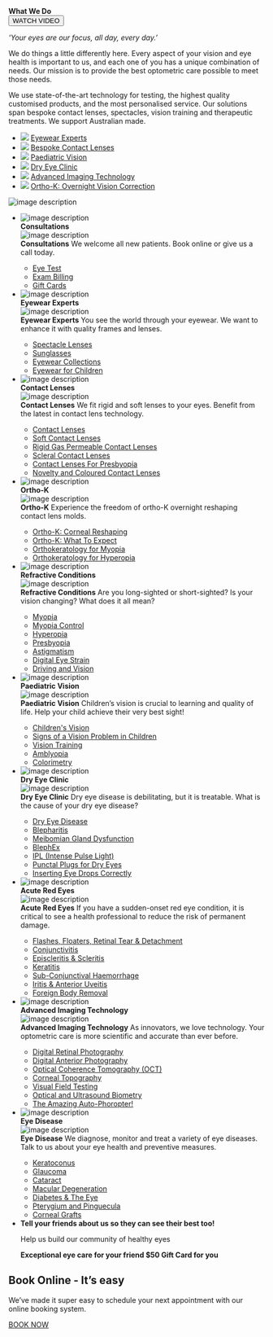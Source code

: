 <div class="who-we-are__header content-section simple-section content-section--white-color content-section--with-overlay white--overlay text-center" style="background-image: url(/assets/images/WHAT_WE-DO_HeaderImage.jpg);">
<div class="container">
<div class="content-section__haeding video-section__heading">
<strong class="haeding__top-text top-text--small">What We Do</strong>
</div>
<div class="main-video__container" hidden>
<video id="main-video" class="video-js vjs-default-skin vjs-big-play-centered" controls preload="auto" data-setup='{"fluid":true}'>
<source src="/assets/videos/what-we-do.mp4" type='video/mp4' />
</video>
</div>
<button id="play-video-button" onclick="playMainVideo();" class="btn btn--transparent">WATCH VIDEO</button>
</div>
</div>
<div class="intro-section" style="background-image: url(/assets/images/intro-bg.png);">
<div class="container">
<div class="intro-section__wrap">
<div class="intro-section__row">
<div class="intro-section__col intro-section__col_content">
<p><em>'Your eyes are our focus, all day, every day.’</em></p>
<p>We do things a little differently here. Every aspect of your vision and eye health is important to us, and each one of you has a unique combination of needs. Our mission is to provide the best optometric care possible to meet those needs. </p>
<p>We use state-of-the-art technology for testing, the highest quality customised products, and the most personalised service. Our solutions span bespoke contact lenses, spectacles, vision training and therapeutic treatments. We support Australian made.</p></div>
<div class="intro-section__col intro-section__col_sidebar">
<ul class="intro-section__list">
<li>
<span class="ico-holder">
<img src="/assets/images/icon01.png">
</span>
<a href="/what-we-do/eyewear-collections">
<span class="list-text">Eyewear Experts</span>
</a>
</li>
<li>
<span class="ico-holder">
<img src="/assets/images/icon02.png">
</span>
<a href="/what-we-do/contact-lenses">
<span class="list-text">Bespoke Contact Lenses</span>
</a>
</li>
<li>
<span class="ico-holder">
<img src="/assets/images/icon03.png">
</span>
<a href="/what-we-do/childrens-vision">
<span class="list-text">Paediatric Vision</span>
</a>
</li>
<li>
<span class="ico-holder">
<img src="/assets/images/icon04.png">
</span>
<a href="/what-we-do/dry-eye-disease">
<span class="list-text">Dry Eye Clinic</span>
</a>
</li>
<li>
<span class="ico-holder">
<img src="/assets/images/icon05.png">
</span>
<a href="/what-we-do/oct">
<span class="list-text">Advanced Imaging Technology</span>
</a>
</li>
<li>
<span class="ico-holder">
<img src="/assets/images/icon06.png">
</span>
<a href="/what-we-do/orthokeratology-corneal-reshaping">
<span class="list-text">Ortho-K: Overnight  Vision Correction</span>
</a>
</li>
</ul>
</div>
</div>
</div>
</div>
<span class="intro-section__rectangle">
<img src="/assets/images/rectangle-img.png" alt="image description">
</span>
</div>
<div class="what-we-do-section">
<ul class="what-we-do-list">
<li class="what-we-do-box">
<div class="what-we-do-inner hover-elem" style="background-image: url(/assets/images/1-Consultations.jpg);">
<div class="overlay"  >
<div class="services__icon">
<img src="/assets/images/icon01.png" alt="image description">
</div>
<strong class="services__title">Consultations </strong>
</div>
<div class="what-we-do-inner__rollover opener">
<div class="what-we-do-inner__rollover__box">
<div class="what-we-do-inner__icon">
<img src="/assets/images/icon01.png" alt="image description">
</div>
<strong class="name">Consultations</strong>
<span class="description">We welcome all new patients. Book online or give us a call today.</span>
<ul class="links">
<li><a href="/what-we-do/eye-exam"> Eye Test</a></li>
<li><a href="/what-we-do/exam-billing"> Exam Billing</a></li>
<li><a href="/what-we-do/gift-cards"> Gift Cards</a></li>
</ul>
</div>
</div>
</div>
</li>
<li class="what-we-do-box">
<div class="what-we-do-inner hover-elem" style="background-image: url(/assets/images/2-EyewearExperts.jpg);">
<div class="overlay"  >
<div class="services__icon">
<img src="/assets/images/icon07.png" alt="image description">
</div>
<strong class="services__title">Eyewear Experts </strong>
</div>
<div class="what-we-do-inner__rollover opener">
<div class="what-we-do-inner__rollover__box">
<div class="what-we-do-inner__icon">
<img src="/assets/images/icon07.png" alt="image description">
</div>
<strong class="name">Eyewear Experts</strong>
<span class="description">You see the world through your eyewear. We want to enhance it with quality frames and lenses.</span>
<ul class="links">
<li><a href="/what-we-do/glasses"> Spectacle Lenses</a></li>
<li><a href="/what-we-do/sunglasses"> Sunglasses</a></li>
<li><a href="/what-we-do/eyewear-collections"> Eyewear Collections</a></li>
<li><a href="/what-we-do/childrens-eyewear"> Eyewear for Children</a></li>
</ul>
</div>
</div>
</div>
</li>
<li class="what-we-do-box">
<div class="what-we-do-inner hover-elem" style="background-image: url(/assets/images/3-ContactLenses.jpg);">
<div class="overlay"  >
<div class="services__icon">
<img src="/assets/images/icon02.png" alt="image description">
</div>
<strong class="services__title">Contact Lenses </strong>
</div>
<div class="what-we-do-inner__rollover opener">
<div class="what-we-do-inner__rollover__box">
<div class="what-we-do-inner__icon">
<img src="/assets/images/icon02.png" alt="image description">
</div>
<strong class="name">Contact Lenses</strong>
<span class="description">We fit rigid and soft lenses to your eyes. Benefit from the latest in contact lens technology.</span>
<ul class="links">
<li><a href="/what-we-do/contact-lenses"> Contact Lenses</a></li>
<li><a href="/what-we-do/soft-contact-lenses"> Soft Contact Lenses</a></li>
<li><a href="/what-we-do/gas-permeable-contact-lenses"> Rigid Gas Permeable Contact Lenses</a></li>
<li><a href="/what-we-do/scleral-contact-lenses"> Scleral Contact Lenses</a></li>
<li><a href="/what-we-do/contact-lenses-for-presbyopia"> Contact Lenses For Presbyopia</a></li>
<li><a href="/what-we-do/novelty-and-coloured-contact-lenses"> Novelty and Coloured Contact Lenses</a></li>
</ul>
</div>
</div>
</div>
</li>
<li class="what-we-do-box">
<div class="what-we-do-inner hover-elem" style="background-image: url(/assets/images/4-Ortho-K.jpg);">
<div class="overlay"  >
<div class="services__icon">
<img src="/assets/images/icon06.png" alt="image description">
</div>
<strong class="services__title">Ortho-K </strong>
</div>
<div class="what-we-do-inner__rollover opener">
<div class="what-we-do-inner__rollover__box">
<div class="what-we-do-inner__icon">
<img src="/assets/images/icon06.png" alt="image description">
</div>
<strong class="name">Ortho-K</strong>
<span class="description">Experience the freedom of ortho-K overnight reshaping contact lens molds.</span>
<ul class="links">
<li><a href="/what-we-do/orthokeratology-corneal-reshaping"> Ortho-K: Corneal Reshaping</a></li>
<li><a href="/what-we-do/ortho-k-what-to-expect"> Ortho-K: What To Expect</a></li>
<li><a href="/what-we-do/orthokeratology-for-myopia"> Orthokeratology for Myopia</a></li>
<li><a href="/what-we-do/orthokeratology-for-hyperopia"> Orthokeratology for Hyperopia</a></li>
</ul>
</div>
</div>
</div>
</li>
<li class="what-we-do-box">
<div class="what-we-do-inner hover-elem" style="background-image: url(/assets/images/5-RefractiveConditions.jpg);">
<div class="overlay"  >
<div class="services__icon">
<img src="/assets/images/icon08.png" alt="image description">
</div>
<strong class="services__title">Refractive Conditions </strong>
</div>
<div class="what-we-do-inner__rollover opener">
<div class="what-we-do-inner__rollover__box">
<div class="what-we-do-inner__icon">
<img src="/assets/images/icon08.png" alt="image description">
</div>
<strong class="name">Refractive Conditions</strong>
<span class="description">Are you long-sighted or short-sighted? Is your vision changing? What does it all mean?</span>
<ul class="links">
<li><a href="/what-we-do/myopia"> Myopia</a></li>
<li><a href="/what-we-do/myopia-control"> Myopia Control</a></li>
<li><a href="/what-we-do/hyperopia"> Hyperopia</a></li>
<li><a href="/what-we-do/presbyopia"> Presbyopia</a></li>
<li><a href="/what-we-do/astigmatism"> Astigmatism</a></li>
<li><a href="/what-we-do/digital-eye-strain"> Digital Eye Strain</a></li>
<li><a href="/what-we-do/driving-and-vision"> Driving and Vision</a></li>
</ul>
</div>
</div>
</div>
</li>
<li class="what-we-do-box">
<div class="what-we-do-inner hover-elem" style="background-image: url(/assets/images/6-PaediatricVision.jpg);">
<div class="overlay"  >
<div class="services__icon">
<img src="/assets/images/icon03.png" alt="image description">
</div>
<strong class="services__title">Paediatric Vision </strong>
</div>
<div class="what-we-do-inner__rollover opener">
<div class="what-we-do-inner__rollover__box">
<div class="what-we-do-inner__icon">
<img src="/assets/images/icon03.png" alt="image description">
</div>
<strong class="name">Paediatric Vision</strong>
<span class="description">Children’s vision is crucial to learning and quality of life. Help your child achieve their very best sight!</span>
<ul class="links">
<li><a href="/what-we-do/childrens-vision"> Children's Vision</a></li>
<li><a href="/what-we-do/signs-of-vision-problem-children"> Signs of a Vision Problem in Children</a></li>
<li><a href="/what-we-do/vision-training"> Vision Training</a></li>
<li><a href="/what-we-do/amblyopia"> Amblyopia</a></li>
<li><a href="/what-we-do/colorimetry"> Colorimetry</a></li>
</ul>
</div>
</div>
</div>
</li>
<li class="what-we-do-box">
<div class="what-we-do-inner hover-elem" style="background-image: url(/assets/images/7-DryEyeClinic.jpg);">
<div class="overlay"  >
<div class="services__icon">
<img src="/assets/images/icon04.png" alt="image description">
</div>
<strong class="services__title">Dry Eye Clinic </strong>
</div>
<div class="what-we-do-inner__rollover opener">
<div class="what-we-do-inner__rollover__box">
<div class="what-we-do-inner__icon">
<img src="/assets/images/icon04.png" alt="image description">
</div>
<strong class="name">Dry Eye Clinic</strong>
<span class="description">Dry eye disease is debilitating, but it is treatable. What is the cause of your dry eye disease?</span>
<ul class="links">
<li><a href="/what-we-do/dry-eye-disease"> Dry Eye Disease</a></li>
<li><a href="/what-we-do/blepharitis"> Blepharitis</a></li>
<li><a href="/what-we-do/meibomian-gland-dysfunction"> Meibomian Gland Dysfunction</a></li>
<li><a href="/what-we-do/blephex"> BlephEx</a></li>
<li><a href="/what-we-do/ipl"> IPL (Intense Pulse Light)</a></li>
<li><a href="/what-we-do/punctal-plugs"> Punctal Plugs for Dry Eyes</a></li>
<li><a href="/what-we-do/eye-drops"> Inserting Eye Drops Correctly</a></li>
</ul>
</div>
</div>
</div>
</li>
<li class="what-we-do-box">
<div class="what-we-do-inner hover-elem" style="background-image: url(/assets/images/8-AcuteRedEyes.jpg);">
<div class="overlay"  >
<div class="services__icon">
<img src="/assets/images/icon09.png" alt="image description">
</div>
<strong class="services__title">Acute Red Eyes </strong>
</div>
<div class="what-we-do-inner__rollover opener">
<div class="what-we-do-inner__rollover__box">
<div class="what-we-do-inner__icon">
<img src="/assets/images/icon09.png" alt="image description">
</div>
<strong class="name">Acute Red Eyes</strong>
<span class="description">If you have a sudden-onset red eye condition, it is critical to see a health professional to reduce the risk of permanent damage.</span>
<ul class="links">
<li><a href="/what-we-do/flashes-floaters-retinal-tear-detachment"> Flashes, Floaters, Retinal Tear & Detachment</a></li>
<li><a href="/what-we-do/conjunctivitis"> Conjunctivitis</a></li>
<li><a href="/what-we-do/episcleritis-and-scleritis"> Episcleritis & Scleritis</a></li>
<li><a href="/what-we-do/keratitis"> Keratitis</a></li>
<li><a href="/what-we-do/sub-conjunctival-haemorrhage"> Sub-Conjunctival Haemorrhage</a></li>
<li><a href="/what-we-do/iritis-and-anterior-uveitis"> Iritis & Anterior Uveitis</a></li>
<li><a href="/what-we-do/foreign-body-removal"> Foreign Body Removal</a></li>
</ul>
</div>
</div>
</div>
</li>
<li class="what-we-do-box">
<div class="what-we-do-inner hover-elem" style="background-image: url(/assets/images/9-AdvancedImagingTechnology.jpg);">
<div class="overlay"  >
<div class="services__icon">
<img src="/assets/images/icon05.png" alt="image description">
</div>
<strong class="services__title">Advanced Imaging Technology </strong>
</div>
<div class="what-we-do-inner__rollover opener">
<div class="what-we-do-inner__rollover__box">
<div class="what-we-do-inner__icon">
<img src="/assets/images/icon05.png" alt="image description">
</div>
<strong class="name">Advanced Imaging Technology</strong>
<span class="description">As innovators, we love technology. Your optometric care is more scientific and accurate than ever before.</span>
<ul class="links">
<li><a href="/what-we-do/retinal-photography"> Digital Retinal Photography</a></li>
<li><a href="/what-we-do/anterior-imaging"> Digital Anterior Photography</a></li>
<li><a href="/what-we-do/oct"> Optical Coherence Tomography (OCT)</a></li>
<li><a href="/what-we-do/corneal-topography"> Corneal Topography</a></li>
<li><a href="/what-we-do/visual-field-testing"> Visual Field Testing</a></li>
<li><a href="/what-we-do/optical-biometry"> Optical and Ultrasound Biometry</a></li>
<li><a href="/what-we-do/auto-phoropter"> The Amazing Auto-Phoropter!</a></li>
</ul>
</div>
</div>
</div>
</li>
<li class="what-we-do-box">
<div class="what-we-do-inner hover-elem" style="background-image: url(/assets/images/10-EyeDisease.jpg);">
<div class="overlay"  >
<div class="services__icon">
<img src="/assets/images/icon10.png" alt="image description">
</div>
<strong class="services__title">Eye Disease </strong>
</div>
<div class="what-we-do-inner__rollover opener">
<div class="what-we-do-inner__rollover__box">
<div class="what-we-do-inner__icon">
<img src="/assets/images/icon10.png" alt="image description">
</div>
<strong class="name">Eye Disease</strong>
<span class="description">We diagnose, monitor and treat a variety of eye diseases. Talk to us about your eye health and preventive measures.</span>
<ul class="links">
<li><a href="/what-we-do/keratoconus"> Keratoconus</a></li>
<li><a href="/what-we-do/glaucoma"> Glaucoma</a></li>
<li><a href="/what-we-do/cataract"> Cataract</a></li>
<li><a href="/what-we-do/macular-degeneration"> Macular Degeneration</a></li>
<li><a href="/what-we-do/diabetes-and-the-eye"> Diabetes & The Eye</a></li>
<li><a href="/what-we-do/pterygium-pinguecula"> Pterygium and Pinguecula</a></li>
<li><a href="/what-we-do/corneal-grafts"> Corneal Grafts</a></li>
</ul>
</div>
</div>
</div>
</li>
<li class="what-we-do-box what-we-do-box-double">
<div class="what-we-do-inner hover-elem" style="background-image: url('/assets/images/img30-lilac.jpg');">
<div class="container">
<div class="content-section--white-color">
<div class="content-section__haeding haeding__with-extra-border">
<strong class="haeding__top-text top-text--small">Tell your friends about us so they can see their best too!</strong>
<p>Help us build our community of healthy eyes</p>
</div>
<strong class="promo-text">Exceptional eye care for your friend <span>$50 Gift Card for you</span></strong>
</div>
</div>
</div>
</li>
</ul>
</div>
<div class="content-section online-book-section"
 style="background-image: url(/assets/images/img38.jpg);">
<div class="container">
<div class="online-box">
<div class="online-box-heading">
<h2>Book Online - It’s easy</h2>
</div>
<p>We’ve made it super easy to schedule your next appointment with our online booking system.</p>
<a href="/contact" class="btn btn--light-blue">BOOK NOW</a>
</div>
</div>
</div>
